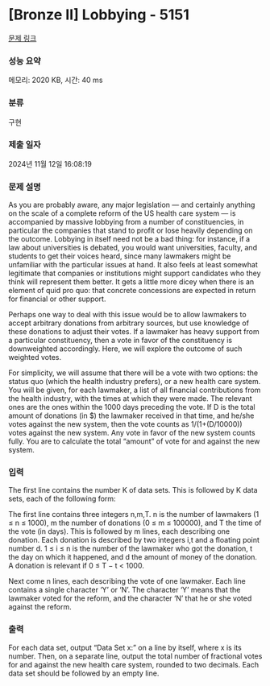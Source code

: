 # [Bronze II] Lobbying - 5151 

[문제 링크](https://www.acmicpc.net/problem/5151) 

### 성능 요약

메모리: 2020 KB, 시간: 40 ms

### 분류

구현

### 제출 일자

2024년 11월 12일 16:08:19

### 문제 설명

<p>As you are probably aware, any major legislation — and certainly anything on the scale of a complete reform of the US health care system — is accompanied by massive lobbying from a number of constituencies, in particular the companies that stand to profit or lose heavily depending on the outcome. Lobbying in itself need not be a bad thing: for instance, if a law about universities is debated, you would want universities, faculty, and students to get their voices heard, since many lawmakers might be unfamiliar with the particular issues at hand. It also feels at least somewhat legitimate that companies or institutions might support candidates who they think will represent them better. It gets a little more dicey when there is an element of quid pro quo: that concrete concessions are expected in return for financial or other support.</p>

<p>Perhaps one way to deal with this issue would be to allow lawmakers to accept arbitrary donations from arbitrary sources, but use knowledge of these donations to adjust their votes. If a lawmaker has heavy support from a particular constituency, then a vote in favor of the constituency is downweighted accordingly. Here, we will explore the outcome of such weighted votes.</p>

<p>For simplicity, we will assume that there will be a vote with two options: the status quo (which the health industry prefers), or a new health care system. You will be given, for each lawmaker, a list of all financial contributions from the health industry, with the times at which they were made. The relevant ones are the ones within the 1000 days preceding the vote. If D is the total amount of donations (in <span>$</span>) the lawmaker received in that time, and he/she votes against the new system, then the vote counts as 1/(1+(D/10000)) votes against the new system. Any vote in favor of the new system counts fully. You are to calculate the total “amount” of vote for and against the new system.</p>

### 입력 

 <p>The first line contains the number K of data sets. This is followed by K data sets, each of the following form:</p>

<p>The first line contains three integers n,m,T. n is the number of lawmakers (1 ≤ n ≤ 1000), m the number of donations (0 ≤ m ≤ 100000), and T the time of the vote (in days). This is followed by m lines, each describing one donation. Each donation is described by two integers i,t and a floating point number d. 1 ≤ i ≤ n is the number of the lawmaker who got the donation, t the day on which it happened, and d the amount of money of the donation. A donation is relevant if 0 ≤ T − t < 1000.</p>

<p>Next come n lines, each describing the vote of one lawmaker. Each line contains a single character ‘Y’ or ‘N’. The character ‘Y’ means that the lawmaker voted for the reform, and the character ‘N’ that he or she voted against the reform.</p>

### 출력 

 <p>For each data set, output “Data Set x:” on a line by itself, where x is its number. Then, on a separate line, output the total number of fractional votes for and against the new health care system, rounded to two decimals. Each data set should be followed by an empty line.</p>

